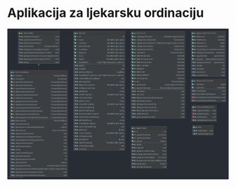 # Aplikacija za ljekarsku ordinaciju
![alt text](https://github.com/mgojak1/rs-projekat/blob/master/class_diagram.png)
